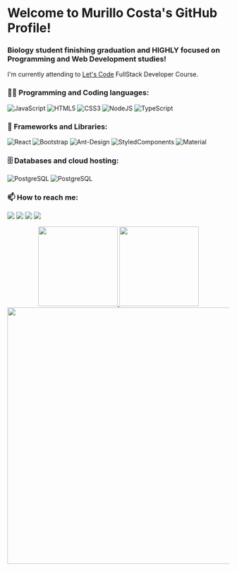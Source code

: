 # Welcome to Murillo Costa's GitHub Profile!

### Biology student finishing graduation and HIGHLY focused on Programming and Web Development studies!


I'm currently attending to [Let's Code](https://letscode.com.br) FullStack Developer Course.


### 👨‍💻 Programming and Coding languages:

![JavaScript](https://img.shields.io/badge/javascript-%23323330.svg?style=for-the-badge&logo=javascript&logoColor=%23F7DF1E)
![HTML5](https://img.shields.io/badge/html5-%23E34F26.svg?style=for-the-badge&logo=html5&logoColor=white)
![CSS3](https://img.shields.io/badge/css3-%231572B6.svg?style=for-the-badge&logo=css3&logoColor=white)
![NodeJS](https://img.shields.io/badge/node.js-6DA55F?style=for-the-badge&logo=node.js&logoColor=white)
![TypeScript](https://img.shields.io/badge/typescript-%23007ACC.svg?style=for-the-badge&logo=typescript&logoColor=white)


### 🧰 Frameworks and Libraries:

![React](https://img.shields.io/badge/react-%2320232a.svg?style=for-the-badge&logo=react&logoColor=%2361DAFB)
![Bootstrap](https://img.shields.io/badge/bootstrap-%23563D7C.svg?style=for-the-badge&logo=bootstrap&logoColor=white)
![Ant-Design](https://img.shields.io/badge/-AntDesign-%230170FE?style=for-the-badge&logo=ant-design&logoColor=white)
![StyledComponents](https://img.shields.io/badge/styled--components-DB7093?style=for-the-badge&logo=styled-components&logoColor=white)
![Material](https://img.shields.io/badge/Material--UI-0081CB?style=for-the-badge&logo=material-ui&logoColor=white)

### 🗄️ Databases and cloud hosting:

![PostgreSQL](https://img.shields.io/badge/PostgreSQL-316192?style=for-the-badge&logo=postgresql&logoColor=white)
![PostgreSQL](https://img.shields.io/badge/Netlify-00C7B7?style=for-the-badge&logo=netlify&logoColor=white)


### 📫 How to reach me:

<a href="mailto:murillo.costa@live.com">![](https://img.shields.io/badge/Microsoft_Outlook-0078D4?style=for-the-badge&logo=microsoft-outlook&logoColor=white)</a>
<a href="mailto:murillo.alencar@ufba.br">![](https://img.shields.io/badge/Gmail-D14836?style=for-the-badge&logo=gmail&logoColor=white)</a>
<a href="https://www.linkedin.com/in/murillocosta/">![](https://img.shields.io/badge/LinkedIn-0077B5?style=for-the-badge&logo=linkedin&logoColor=white)</a>
<a href="https://www.twitch.tv/feijaodev">![](https://img.shields.io/badge/Twitch-9146FF?style=for-the-badge&logo=twitch&logoColor=white)</a>


<div align="center" vertical-align="top" padding="0">
  <a href="https://github.com/murillcosta">
  <img height="180em" src="https://github-readme-stats.vercel.app/api?username=murillocosta&show_icons=true&theme=gruvbox&include_all_commits=true&count_private=true"/>
  <img height="180em" src="https://github-readme-stats.vercel.app/api/top-langs/?username=murillocosta&layout=compact&langs_count=7&theme=gruvbox"/>
  <img width="580em" src="http://github-readme-streak-stats.herokuapp.com?user=murillocosta&theme=gruvbox&date_format=M%20j%5B%2C%20Y%5D&fire=DD2727"/>
 
</div>
  
  
   
  
 
